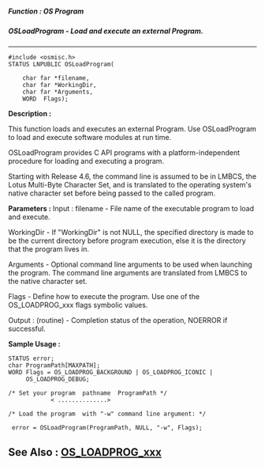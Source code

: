 ##### Function : OS Program
##### OSLoadProgram - Load and execute an external Program.
---
```
#include <osmisc.h>
STATUS LNPUBLIC OSLoadProgram(

	char far *filename,
	char far *WorkingDir,
	char far *Arguments,
	WORD  Flags);
```
**Description :**

This function loads and executes an external Program. Use OSLoadProgram to load 
and execute software modules at run time. 

OSLoadProgram provides C API programs with a platform-independent procedure for 
loading and executing a program.

Starting with Release 4.6, the command line is assumed to be in LMBCS, the 
Lotus Multi-Byte Character Set, and is translated to the operating system's 
native character set before being passed to the called program.


**Parameters :**
Input :
filename  -  File name of the executable program to load and execute.

WorkingDir  -  If "WorkingDir" is not NULL, the specified directory is made to be the current directory before program execution, else it is the directory that the program lives in.

Arguments  -  Optional command line arguments to be used when launching the program.  The command line arguments are translated from LMBCS to the native character set.

Flags  -  Define how to execute the program. Use one of the OS_LOADPROG_xxx flags symbolic values.

Output :
(routine)  -  Completion status of the operation, NOERROR if successful.



**Sample Usage :**
```
STATUS error;
char ProgramPath[MAXPATH];
WORD Flags = OS_LOADPROG_BACKGROUND | OS_LOADPROG_ICONIC |
     OS_LOADPROG_DEBUG;

/* Set your program  pathname  ProgramPath */
            < ..............>

/* Load the program  with "-w" command line argument: */

 error = OSLoadProgram(ProgramPath, NULL, "-w", Flags);

```
**See Also :**
[OS_LOADPROG_xxx](/domino-c-api-docs/reference/Symb/OS_LOADPROG_xxx)
---
